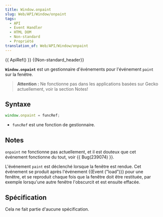 ```yaml
---
title: Window.onpaint
slug: Web/API/Window/onpaint
tags:
  - API
  - Event Handler
  - HTML DOM
  - Non-standard
  - Propriété
translation_of: Web/API/Window/onpaint
---
```

{{ ApiRef() }} {{Non-standard_header}}

**`Window.onpaint`** est un gestionnaire d'événements pour l'événement `paint` sur la fenêtre.

> **Attention :** Ne fonctionne pas dans les applications basées sur Gecko actuellement, voir la section Notes!

## Syntaxe

```js
window.onpaint = funcRef;
```

- `funcRef` est une fonction de gestionnaire.

## Notes

`onpaint` ne fonctionne pas actuellement, et il est douteux que cet événement fonctionne du tout, voir {{ Bug(239074) }}.

L'événement `paint` est déclenché lorsque la fenêtre est rendue. Cet événement se produit après l'événement {{Event ("load")}} pour une fenêtre, et se reproduit chaque fois que la fenêtre doit être restituée, par exemple lorsqu'une autre fenêtre l'obscurcit et est ensuite effacée.

## Spécification

Cela ne fait partie d'aucune spécification.
